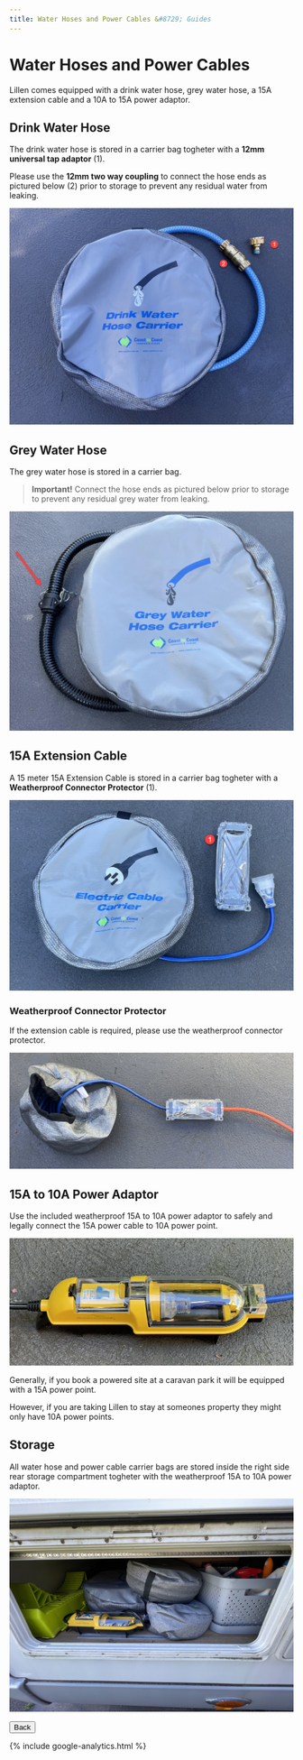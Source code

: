 ```yaml
---
title: Water Hoses and Power Cables &#8729; Guides 
---
```


<link href="../styles/custom.css" rel="stylesheet" />

# Water Hoses and Power Cables
Lillen comes equipped with a drink water hose, grey water hose, a 15A extension cable and a 10A to 15A power adaptor.

## Drink Water Hose
The drink water hose is stored in a carrier bag togheter with a **12mm universal tap adaptor** (1). 

Please use the **12mm two way coupling** to connect the hose ends as pictured below (2) prior to storage to prevent 
any residual water from leaking.

![drink-water](images/drink-water-hose.jpg)

## Grey Water Hose
The grey water hose is stored in a carrier bag. 

> **Important!** Connect the hose ends as pictured below prior to storage to prevent 
> any residual grey water from leaking.

![grey-water](images/grey-water-hose.jpg)

## 15A Extension Cable
A 15 meter 15A Extension Cable is stored in a carrier bag togheter 
with a **Weatherproof Connector Protector** (1). 

![extension-cable](images/extension-cable.jpg)

### Weatherproof Connector Protector
If the extension cable is required, please use the weatherproof connector protector.

![weatherproof-connector-protector](images/weatherproof-connector-protector.jpg)

## 15A to 10A Power Adaptor
Use the included weatherproof 15A to 10A power adaptor to safely and legally 
connect the 15A power cable to 10A power point.

![power-adaptor](images/power-adaptor.jpg)

Generally, if you book a powered site at a caravan park it will be equipped with a 15A power point. 

However, if you are taking Lillen to stay at someones property they might only have 10A power points. 


## Storage
All water hose and power cable carrier bags are stored inside the right side rear storage 
compartment togheter with the weatherproof 15A to 10A power adaptor.

![hose-and-cable-bag-storage](images/hose-and-cable-bag-storage.jpg)

<a href="/#guides"><button class="nav-button"><i class="arrow arrow-left"></i> Back</button></a>

{% include google-analytics.html %}
